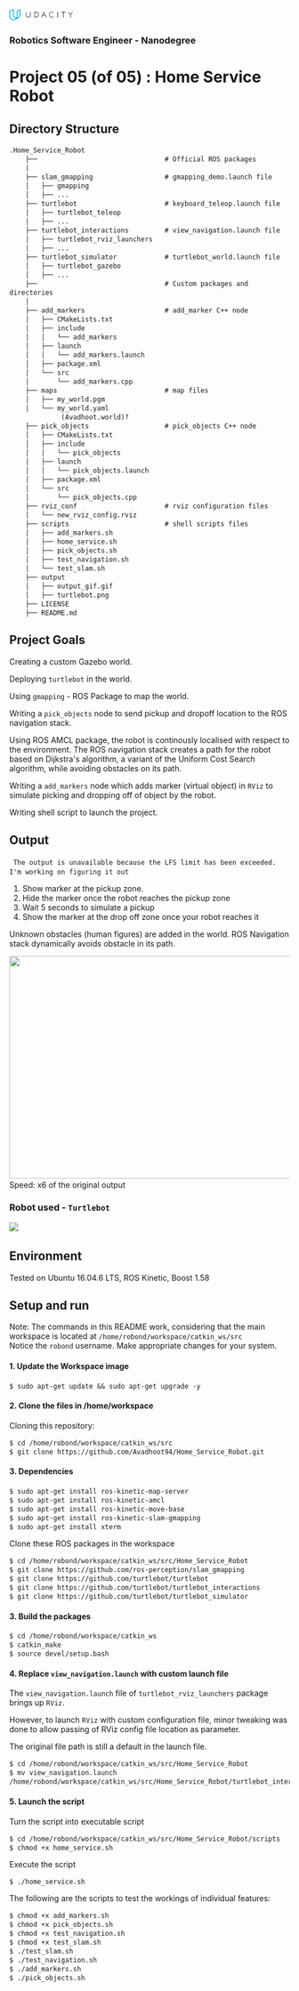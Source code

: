 <img src="udacity_banner.jpg" height ="20">

### Robotics Software Engineer - Nanodegree

# Project 05 (of 05) : Home Service Robot
## Directory Structure
```
.Home_Service_Robot  
    ├──                                # Official ROS packages
    |
    ├── slam_gmapping                  # gmapping_demo.launch file                   
    │   ├── gmapping
    │   ├── ...
    ├── turtlebot                      # keyboard_teleop.launch file
    │   ├── turtlebot_teleop
    │   ├── ...
    ├── turtlebot_interactions         # view_navigation.launch file      
    │   ├── turtlebot_rviz_launchers
    │   ├── ...
    ├── turtlebot_simulator            # turtlebot_world.launch file 
    │   ├── turtlebot_gazebo
    │   ├── ...
    ├──                                # Custom packages and directories
    |
    ├── add_markers                    # add_marker C++ node
    │   ├── CMakeLists.txt
    │   ├── include
    │   │   └── add_markers
    │   ├── launch
    │   │   └── add_markers.launch
    │   ├── package.xml
    │   └── src
    │       └── add_markers.cpp
    ├── maps                           # map files
    │   ├── my_world.pgm
    │   └── my_world.yaml
             (Avadhoot.world)?
    ├── pick_objects                   # pick_objects C++ node
    │   ├── CMakeLists.txt
    │   ├── include
    │   │   └── pick_objects
    │   ├── launch
    │   │   └── pick_objects.launch
    │   ├── package.xml
    │   └── src
    │       └── pick_objects.cpp
    ├── rviz_conf                      # rviz configuration files
    │   └── new_rviz_config.rviz
    ├── scripts                        # shell scripts files
    │   ├── add_markers.sh
    │   ├── home_service.sh
    │   ├── pick_objects.sh
    │   ├── test_navigation.sh
    │   └── test_slam.sh
    ├── output
    │   ├── output_gif.gif
    │   ├── turtlebot.png
    ├── LICENSE
    ├── README.md
```  

## Project Goals
Creating a custom Gazebo world.

Deploying ```turtlebot``` in the world.

Using ```gmapping``` - ROS Package to map the world.

Writing a ```pick_objects``` node to send pickup and dropoff location to the ROS navigation stack.

Using ROS AMCL package, the robot is continously localised with respect to the environment. 
The ROS navigation stack creates a path for the robot based on Dijkstra's algorithm, a variant of the Uniform Cost Search algorithm, while avoiding obstacles on its path.

Writing a ```add_markers``` node which adds marker (virtual object) in ```RViz``` to simulate picking and dropping off of object by the robot.

Writing shell script to launch the project.

## Output

``` The output is unavailable because the LFS limit has been exceeded. I'm working on figuring it out```

1. Show marker at the pickup zone. 
2. Hide the marker once the robot reaches the pickup zone
3. Wait 5 seconds to simulate a pickup
4. Show the marker at the drop off zone once your robot reaches it

Unknown obstacles (human figures) are added in the world.
ROS Navigation stack dynamically avoids obstacle in its path.


<img src="output/output_gif.GIF" width="1200" height ="400"/>
Speed: x6 of the original output



### Robot used - ```Turtlebot```

<img src="output/turtlebot.png" height="300">

## Environment
Tested on Ubuntu 16.04.6 LTS, ROS Kinetic, Boost 1.58

## Setup and run
Note: The commands in this README work, considering that the main workspace is located at ```/home/robond/workspace/catkin_ws/src```      
      Notice the ```robond``` username. Make appropriate changes for your system.

#### 1. Update the Workspace image
```
$ sudo apt-get update && sudo apt-get upgrade -y 
```

#### 2. Clone the files in /home/workspace
Cloning this repository:
```
$ cd /home/robond/workspace/catkin_ws/src
$ git clone https://github.com/Avadhoot94/Home_Service_Robot.git
```
#### 3. Dependencies
```
$ sudo apt-get install ros-kinetic-map-server
$ sudo apt-get install ros-kinetic-amcl
$ sudo apt-get install ros-kinetic-move-base
$ sudo apt-get install ros-kinetic-slam-gmapping
$ sudo apt-get install xterm
```

Clone these ROS packages in the workspace
```
$ cd /home/robond/workspace/catkin_ws/src/Home_Service_Robot
$ git clone https://github.com/ros-perception/slam_gmapping
$ git clone https://github.com/turtlebot/turtlebot
$ git clone https://github.com/turtlebot/turtlebot_interactions
$ git clone https://github.com/turtlebot/turtlebot_simulator
```

#### 3. Build the packages
```
$ cd /home/robond/workspace/catkin_ws
$ catkin_make
$ source devel/setup.bash
````

#### 4. Replace ```view_navigation.launch``` with custom launch file 
The ```view_navigation.launch``` file of ```turtlebot_rviz_launchers``` package brings up ```RViz```.

However, to launch ```RViz``` with custom configuration file, minor tweaking was done to allow passing of RViz config file location as parameter.

The original file path is still a default in the launch file.

```
$ cd /home/robond/workspace/catkin_ws/src/Home_Service_Robot
$ mv view_navigation.launch /home/robond/workspace/catkin_ws/src/Home_Service_Robot/turtlebot_interactions/turtlebot_rviz_launchers/launch
```

#### 5. Launch the script
Turn the script into executable script
```
$ cd /home/robond/workspace/catkin_ws/src/Home_Service_Robot/scripts
$ chmod +x home_service.sh
```

Execute the script
```
$ ./home_service.sh
```

The following are the scripts to test the workings of individual features:
```
$ chmod +x add_markers.sh
$ chmod +x pick_objects.sh
$ chmod +x test_navigation.sh
$ chmod +x test_slam.sh
$ ./test_slam.sh
$ ./test_navigation.sh
$ ./add_markers.sh
$ ./pick_objects.sh
```
